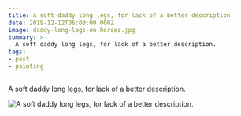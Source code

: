 ```yaml
---
title: A soft daddy long legs, for lack of a better description.
date: 2019-12-12T06:00:00.000Z
image: daddy-long-legs-on-horses.jpg
summary: >-
  A soft daddy long legs, for lack of a better description.
tags: 
- post
- painting
---
```

  A soft daddy long legs, for lack of a better description.
  
![A soft daddy long legs, for lack of a better description.](/static/img/soft-daddy-long-legs-on-horses.jpg)